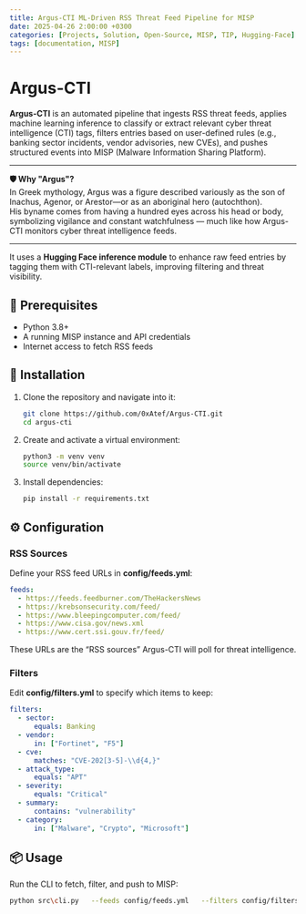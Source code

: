 ```yaml
---
title: Argus-CTI ML-Driven RSS Threat Feed Pipeline for MISP
date: 2025-04-26 2:00:00 +0300
categories: [Projects, Solution, Open-Source, MISP, TIP, Hugging-Face]
tags: [documentation, MISP]
---
```



# Argus-CTI

**Argus-CTI** is an automated pipeline that ingests RSS threat feeds, applies machine learning inference to classify or extract relevant cyber threat intelligence (CTI) tags, filters entries based on user-defined rules (e.g., banking sector incidents, vendor advisories, new CVEs), and pushes structured events into MISP (Malware Information Sharing Platform).

---

**🛡️ Why "Argus"?**  
In Greek mythology, Argus was a figure described variously as the son of Inachus, Agenor, or Arestor—or as an aboriginal hero (autochthon).  
His byname comes from having a hundred eyes across his head or body, symbolizing vigilance and constant watchfulness — much like how Argus-CTI monitors cyber threat intelligence feeds.

---

It uses a **Hugging Face inference module** to enhance raw feed entries by tagging them with CTI-relevant labels, improving filtering and threat visibility.

## 🔧 Prerequisites

- Python 3.8+
- A running MISP instance and API credentials
- Internet access to fetch RSS feeds

## 🚀 Installation

1. Clone the repository and navigate into it:

   ```bash
   git clone https://github.com/0xAtef/Argus-CTI.git
   cd argus-cti
   ```

2. Create and activate a virtual environment:

   ```bash
   python3 -m venv venv
   source venv/bin/activate
   ```

3. Install dependencies:

   ```bash
   pip install -r requirements.txt
   ```

## ⚙️ Configuration

### RSS Sources

Define your RSS feed URLs in **config/feeds.yml**:

```yaml
feeds:
  - https://feeds.feedburner.com/TheHackersNews
  - https://krebsonsecurity.com/feed/
  - https://www.bleepingcomputer.com/feed/
  - https://www.cisa.gov/news.xml
  - https://www.cert.ssi.gouv.fr/feed/
```

These URLs are the “RSS sources” Argus-CTI will poll for threat intelligence.

### Filters

Edit **config/filters.yml** to specify which items to keep:

```yaml
filters:
  - sector:
      equals: Banking
  - vendor:
      in: ["Fortinet", "F5"]
  - cve:
      matches: "CVE-202[3-5]-\\d{4,}"
  - attack_type:
      equals: "APT"
  - severity:
      equals: "Critical"
  - summary:
      contains: "vulnerability"
  - category:
      in: ["Malware", "Crypto", "Microsoft"]
```

## 📦 Usage

Run the CLI to fetch, filter, and push to MISP:

```bash
python src\cli.py   --feeds config/feeds.yml   --filters config/filters.yml   --misp-url https://misp.local   --misp-key YOUR_API_KEY
```
